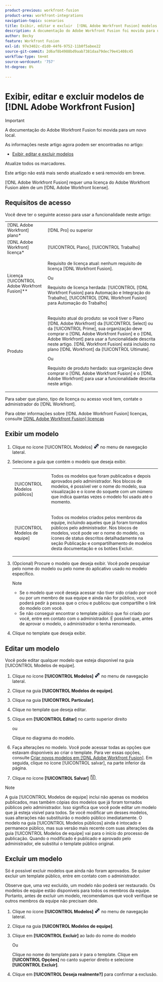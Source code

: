 ```yaml
---
product-previous: workfront-fusion
product-area: workfront-integrations
navigation-topic: scenarios
title: Exibir, editar e excluir  [!DNL Adobe Workfront Fusion] modelos
description: A documentação do Adobe Workfront Fusion foi movida para um novo local. Este artigo foi descontinuado, mas contém um link para o novo artigo que aborda essa funcionalidade.
author: Becky
feature: Workfront Fusion
exl-id: 97e3402c-d1d0-44f6-9752-11b0f5abee22
source-git-commit: 2d6af8b4988bd9aab7381daa79dec79e41408c45
workflow-type: tm+mt
source-wordcount: '757'
ht-degree: 0%

---
```


# Exibir, editar e excluir modelos de [!DNL Adobe Workfront Fusion]

>[!IMPORTANT]
>
>A documentação do Adobe Workfront Fusion foi movida para um novo local.
>
>As informações neste artigo agora podem ser encontradas no artigo:
>
>* [Exibir, editar e excluir modelos](https://experienceleague.adobe.com/docs/workfront-fusion/using/create-and-manage-templates/view-edit-and-delete-fusion-templates.html)
>
>Atualize todos os marcadores.
>
>Este artigo não está mais sendo atualizado e será removido em breve.

[!DNL Adobe Workfront Fusion] requer uma licença do Adobe Workfront Fusion além de um [!DNL Adobe Workfront license].

## Requisitos de acesso

Você deve ter o seguinte acesso para usar a funcionalidade neste artigo:

<table style="table-layout:auto"> 
 <col> 
 <col> 
 <tbody> 
  <tr> 
    <td role="rowheader">[!DNL Adobe Workfront] plano*</td> 
   <td> <p>[!DNL Pro] ou superior</p> </td> 
  </tr> 
  <tr data-mc-conditions=""> 
   <td role="rowheader">[!DNL Adobe Workfront] licença*</td> 
   <td> <p>[!UICONTROL Plano], [!UICONTROL Trabalho]</p> </td> 
  </tr> 
  <tr> 
   <td role="rowheader">Licença [!UICONTROL Adobe Workfront Fusion]**</td> 
  <td>
   <p>Requisito de licença atual: nenhum requisito de licença [!DNL Workfront Fusion].</p>
   <p>Ou</p>
   <p>Requisito de licença herdada: [!UICONTROL [!DNL Workfront Fusion] para Automação e Integração do Trabalho], [!UICONTROL [!DNL Workfront Fusion] para Automação do Trabalho]</p>
   </td>  
  </tr> 
  <tr> 
   <td role="rowheader">Produto</td> 
   <td>
   <p>Requisito atual do produto: se você tiver o Plano [!DNL Adobe Workfront] da [!UICONTROL Select] ou da [!UICONTROL Prime], sua organização deve comprar o [!DNL Adobe Workfront Fusion] e o [!DNL Adobe Workfront] para usar a funcionalidade descrita neste artigo. [!DNL Workfront Fusion] está incluído no plano [!DNL Workfront] da [!UICONTROL Ultimate].</p>
   <p>Ou</p>
   <p>Requisito de produto herdado: sua organização deve comprar o [!DNL Adobe Workfront Fusion] e o [!DNL Adobe Workfront] para usar a funcionalidade descrita neste artigo.</p>
   </td> 
  </tr> 
 </tbody> 
</table>

Para saber que plano, tipo de licença ou acesso você tem, contate o administrador do [!DNL Workfront].

Para obter informações sobre [!DNL Adobe Workfront Fusion] licenças, consulte [[!DNL Adobe Workfront Fusion] licenças](../../../workfront-fusion/get-started/license-automation-vs-integration.md)

## Exibir um modelo

1. Clique no ícone [!UICONTROL Modelos] ![](assets/fusion-template-icon.png) no menu de navegação lateral.
1. Selecione a guia que contém o modelo que deseja exibir.

   <table style="table-layout:auto"> 
    <col> 
    <col> 
    <tbody> 
     <tr> 
      <td role="rowheader">[!UICONTROL Modelos públicos]</td> 
      <td> <p> Todos os modelos que foram publicados e depois aprovados pelo administrador. Nos blocos de modelos, é possível ver o nome do modelo, sua visualização e o ícone do soquete com um número que indica quantas vezes o modelo foi usado até o momento.</p> </td> 
     </tr> 
     <tr> 
      <td role="rowheader">[!UICONTROL Modelos de equipe]</td> 
      <td> <p>Todos os modelos criados pelos membros da equipe, incluindo aqueles que já foram tornados públicos pelo administrador. Nos blocos de modelos, você pode ver o nome do modelo, os ícones de status descritos detalhadamente na seção Publicação e compartilhamento de modelos desta documentação e os botões Excluir.</p> </td> 
     </tr> 
    </tbody> 
   </table>

1. (Opcional) Procure o modelo que deseja exibir. Você pode pesquisar pelo nome do modelo ou pelo nome do aplicativo usado no modelo específico.

   >[!NOTE]
   >
   >* Se o modelo que você deseja acessar não tiver sido criado por você ou por um membro de sua equipe e ainda não for público, você poderá pedir à pessoa que o criou e publicou que compartilhe o link do modelo com você.
   >* Se não conseguir encontrar o template público que foi criado por você, entre em contato com o administrador. É possível que, antes de aprovar o modelo, o administrador o tenha renomeado.


1. Clique no template que deseja exibir.

## Editar um modelo

Você pode editar qualquer modelo que esteja disponível na guia [!UICONTROL Modelos de equipe].

1. Clique no ícone **[!UICONTROL Modelos]** ![](assets/fusion-template-icon.png) no menu de navegação lateral.
1. Clique na guia **[!UICONTROL Modelos de equipe]**.
1. Clique na guia **[!UICONTROL Particular]**.
1. Clique no template que deseja editar.
1. Clique em **[!UICONTROL Editar]** no canto superior direito

   ou

   Clique no diagrama do modelo.

1. Faça alterações no modelo. Você pode acessar todas as opções que estavam disponíveis ao criar o template. Para ver essas opções, consulte [Criar novos modelos em [!DNL Adobe Workfront Fusion]](../../../workfront-fusion/scenarios/templates/create-new-fusion-templates.md). Em seguida, clique no ícone [!UICONTROL salvar], na parte inferior da página.
1. Clique no ícone **[!UICONTROL Salvar]** ![](assets/save-icon.png).

>[!NOTE]
>
>A guia [!UICONTROL Modelos de equipe] inclui não apenas os modelos publicados, mas também cópias dos modelos que já foram tornados públicos pelo administrador. Isso significa que você pode editar um modelo que já esteja visível para todos. Se você modificar um desses modelos, suas alterações não substituirão o modelo público imediatamente. O modelo na guia [!UICONTROL Modelos públicos] ainda é intocado e permanece público, mas sua versão mais recente com suas alterações da guia [!UICONTROL Modelos de equipe] vai para o início do processo de publicação. Quando o modificado é publicado e aprovado pelo administrador, ele substitui o template público original.

## Excluir um modelo

Só é possível excluir modelos que ainda não foram aprovados. Se quiser excluir um template público, entre em contato com o administrador.

Observe que, uma vez excluído, um modelo não poderá ser restaurado. Os modelos de equipe estão disponíveis para todos os membros da equipe. Portanto, antes de excluir um modelo, recomendamos que você verifique se outros membros da equipe não precisam dele.

1. Clique no ícone **[!UICONTROL Modelos]** ![](assets/fusion-template-icon.png) no menu de navegação lateral.
1. Clique na guia **[!UICONTROL Modelos de equipe]**.
1. Clique em **[!UICONTROL Excluir]** ao lado do nome do modelo

   Ou

   Clique no nome do template para ir para o template. Clique em **[!UICONTROL Opções]** no canto superior direito e selecione **[!UICONTROL Excluir]**.

1. Clique em **[!UICONTROL Deseja realmente?]** para confirmar a exclusão.
